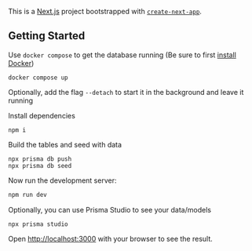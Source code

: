 This is a [Next.js](https://nextjs.org/) project bootstrapped with [`create-next-app`](https://github.com/vercel/next.js/tree/canary/packages/create-next-app).

## Getting Started

Use `docker compose` to get the database running (Be sure to first [install Docker](https://docs.docker.com/get-docker/))

```
docker compose up
```

Optionally, add the flag `--detach` to start it in the background and leave it running


Install dependencies

```
npm i
```

Build the tables and seed with data

```
npx prisma db push
npx prisma db seed
```

Now run the development server:  

```bash
npm run dev
```

Optionally, you can use Prisma Studio to see your data/models  

```
npx prisma studio
```

Open [http://localhost:3000](http://localhost:3000) with your browser to see the result.
